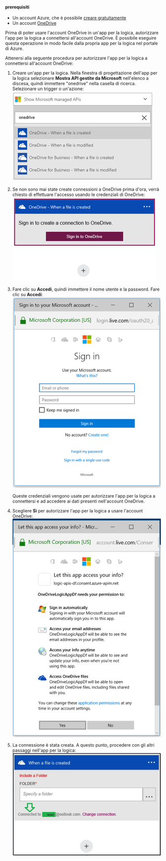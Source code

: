 #### <a name="prerequisites"></a>prerequisiti
* Un account Azure, che è possibile [creare gratuitamente](https://azure.microsoft.com/free)
* Un account [OneDrive](https://www.microsoft.com/store/apps/onedrive/9wzdncrfj1p3) 

Prima di poter usare l'account OneDrive in un'app per la logica, autorizzare l'app per la logica a connettersi all'account OneDrive.  È possibile eseguire questa operazione in modo facile dalla propria app per la logica nel portale di Azure. 

Attenersi alla seguente procedura per autorizzare l'app per la logica a connettersi all'account OneDrive:

1. Creare un'app per la logica. Nella finestra di progettazione dell'app per la logica selezionare **Mostra API gestite da Microsoft** nell'elenco a discesa, quindi immettere "onedrive" nella casella di ricerca. Selezionare un trigger o un'azione:  
   ![](./media/connectors-create-api-onedrive/onedrive-1.png)
2. Se non sono mai state create connessioni a OneDrive prima d'ora, verrà chiesto di effettuare l'accesso usando le credenziali di OneDrive:  
   ![](./media/connectors-create-api-onedrive/onedrive-2.png)
3. Fare clic su **Accedi**, quindi immettere il nome utente e la password. Fare clic su **Accedi**:  
   ![](./media/connectors-create-api-onedrive/onedrive-3.png)   
   
    Queste credenziali vengono usate per autorizzare l'app per la logica a connettersi e ad accedere ai dati presenti nell'account OneDrive. 
4. Scegliere **Sì** per autorizzare l'app per la logica a usare l'account OneDrive:  
   ![](./media/connectors-create-api-onedrive/onedrive-4.png)   
5. La connessione è stata creata. A questo punto, procedere con gli altri passaggi nell'app per la logica:  
   ![](./media/connectors-create-api-onedrive/onedrive-5.png)

